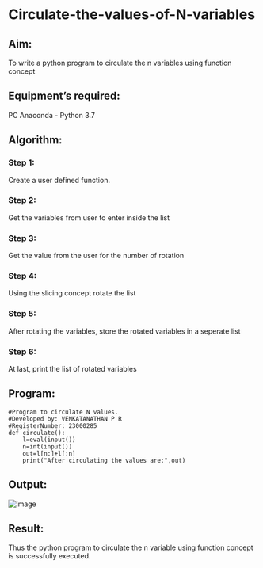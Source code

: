 # Circulate-the-values-of-N-variables
## Aim:
To write a python program to circulate the n variables using function concept
## Equipment’s required:
PC
Anaconda - Python 3.7
## Algorithm: 
### Step 1: 
Create a user defined function.
### Step 2: 
Get the variables from user to enter inside the list
### Step 3: 
Get the value from the user for the number of rotation
### Step 4: 
Using the slicing concept rotate the list
### Step 5: 
After rotating the variables, store the rotated variables in a seperate list
### Step 6: 
At last, print the list of rotated variables
## Program:
```
#Program to circulate N values.
#Developed by: VENKATANATHAN P R
#RegisterNumber: 23000285
def circulate():
    l=eval(input())
    n=int(input())
    out=l[n:]+l[:n]
    print("After circulating the values are:",out)
```

## Output:
![image](https://github.com/23000285/Circulate-the-values-of-N-variables/assets/138970859/9898d002-3b96-4e26-b2fc-e1aee770f7a9)

## Result:
Thus the python program to circulate the n variable using function concept is successfully executed.
